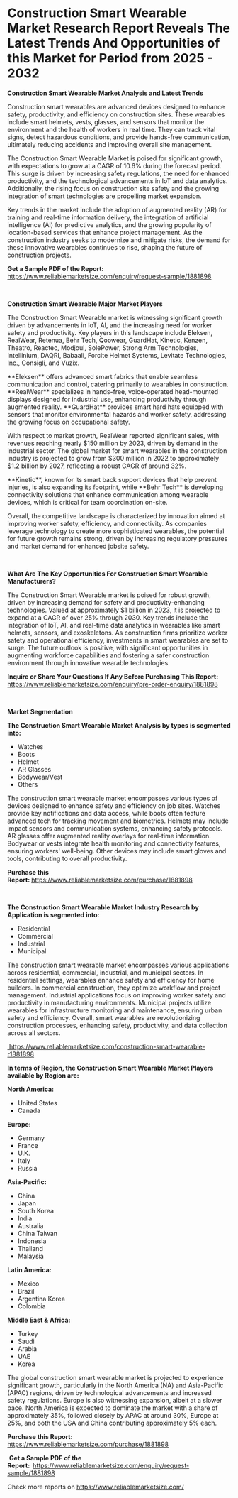 <p><h1>Construction Smart Wearable Market Research Report Reveals The Latest Trends And Opportunities of this Market for Period from 2025 - 2032</h1></p><p><strong>Construction Smart Wearable Market Analysis and Latest Trends</strong></p>
<p><p>Construction smart wearables are advanced devices designed to enhance safety, productivity, and efficiency on construction sites. These wearables include smart helmets, vests, glasses, and sensors that monitor the environment and the health of workers in real time. They can track vital signs, detect hazardous conditions, and provide hands-free communication, ultimately reducing accidents and improving overall site management.</p><p>The Construction Smart Wearable Market is poised for significant growth, with expectations to grow at a CAGR of 10.6% during the forecast period. This surge is driven by increasing safety regulations, the need for enhanced productivity, and the technological advancements in IoT and data analytics. Additionally, the rising focus on construction site safety and the growing integration of smart technologies are propelling market expansion.</p><p>Key trends in the market include the adoption of augmented reality (AR) for training and real-time information delivery, the integration of artificial intelligence (AI) for predictive analytics, and the growing popularity of location-based services that enhance project management. As the construction industry seeks to modernize and mitigate risks, the demand for these innovative wearables continues to rise, shaping the future of construction projects.</p></p>
<p><strong>Get a Sample PDF of the Report:&nbsp;</strong> <a href="https://www.reliablemarketsize.com/enquiry/request-sample/1881898?utm_campaign=2186&utm_medium=2&utm_source=Github&utm_content=ia&utm_term=20022025&utm_id=construction-smart-wearable">https://www.reliablemarketsize.com/enquiry/request-sample/1881898</a></p>
<p>&nbsp;</p>
<p><strong>Construction Smart Wearable Major Market Players</strong></p>
<p><p>The Construction Smart Wearable market is witnessing significant growth driven by advancements in IoT, AI, and the increasing need for worker safety and productivity. Key players in this landscape include Eleksen, RealWear, Retenua, Behr Tech, Qoowear, GuardHat, Kinetic, Kenzen, Theatro, Reactec, Modjoul, SolePower, Strong Arm Technologies, Intellinium, DAQRI, Babaali, Forcite Helmet Systems, Levitate Technologies, Inc., Consigli, and Vuzix.</p><p>**Eleksen** offers advanced smart fabrics that enable seamless communication and control, catering primarily to wearables in construction. **RealWear** specializes in hands-free, voice-operated head-mounted displays designed for industrial use, enhancing productivity through augmented reality. **GuardHat** provides smart hard hats equipped with sensors that monitor environmental hazards and worker safety, addressing the growing focus on occupational safety.</p><p>With respect to market growth, RealWear reported significant sales, with revenues reaching nearly $150 million by 2023, driven by demand in the industrial sector. The global market for smart wearables in the construction industry is projected to grow from $300 million in 2022 to approximately $1.2 billion by 2027, reflecting a robust CAGR of around 32%.</p><p>**Kinetic**, known for its smart back support devices that help prevent injuries, is also expanding its footprint, while **Behr Tech** is developing connectivity solutions that enhance communication among wearable devices, which is critical for team coordination on-site.</p><p>Overall, the competitive landscape is characterized by innovation aimed at improving worker safety, efficiency, and connectivity. As companies leverage technology to create more sophisticated wearables, the potential for future growth remains strong, driven by increasing regulatory pressures and market demand for enhanced jobsite safety.</p></p>
<p>&nbsp;</p>
<p><strong>What Are The Key Opportunities For Construction Smart Wearable Manufacturers?</strong></p>
<p><p>The Construction Smart Wearable market is poised for robust growth, driven by increasing demand for safety and productivity-enhancing technologies. Valued at approximately $1 billion in 2023, it is projected to expand at a CAGR of over 25% through 2030. Key trends include the integration of IoT, AI, and real-time data analytics in wearables like smart helmets, sensors, and exoskeletons. As construction firms prioritize worker safety and operational efficiency, investments in smart wearables are set to surge. The future outlook is positive, with significant opportunities in augmenting workforce capabilities and fostering a safer construction environment through innovative wearable technologies.</p></p>
<p><strong>Inquire or Share Your Questions If Any Before Purchasing This Report:</strong> <a href="https://www.reliablemarketsize.com/enquiry/pre-order-enquiry/1881898?utm_campaign=2186&utm_medium=2&utm_source=Github&utm_content=ia&utm_term=20022025&utm_id=construction-smart-wearable">https://www.reliablemarketsize.com/enquiry/pre-order-enquiry/1881898</a></p>
<p>&nbsp;</p>
<p><strong>Market Segmentation</strong></p>
<p><strong>The Construction Smart Wearable Market Analysis by types is segmented into:</strong></p>
<p><ul><li>Watches</li><li>Boots</li><li>Helmet</li><li>AR Glasses</li><li>Bodywear/Vest</li><li>Others</li></ul></p>
<p><p>The construction smart wearable market encompasses various types of devices designed to enhance safety and efficiency on job sites. Watches provide key notifications and data access, while boots often feature advanced tech for tracking movement and biometrics. Helmets may include impact sensors and communication systems, enhancing safety protocols. AR glasses offer augmented reality overlays for real-time information. Bodywear or vests integrate health monitoring and connectivity features, ensuring workers' well-being. Other devices may include smart gloves and tools, contributing to overall productivity.</p></p>
<p><strong>Purchase this Report:&nbsp;</strong><a href="https://www.reliablemarketsize.com/purchase/1881898?utm_campaign=2186&utm_medium=2&utm_source=Github&utm_content=ia&utm_term=20022025&utm_id=construction-smart-wearable">https://www.reliablemarketsize.com/purchase/1881898</a></p>
<p>&nbsp;</p>
<p><strong>The Construction Smart Wearable Market Industry Research by Application is segmented into:</strong></p>
<p><ul><li>Residential</li><li>Commercial</li><li>Industrial</li><li>Municipal</li></ul></p>
<p><p>The construction smart wearable market encompasses various applications across residential, commercial, industrial, and municipal sectors. In residential settings, wearables enhance safety and efficiency for home builders. In commercial construction, they optimize workflow and project management. Industrial applications focus on improving worker safety and productivity in manufacturing environments. Municipal projects utilize wearables for infrastructure monitoring and maintenance, ensuring urban safety and efficiency. Overall, smart wearables are revolutionizing construction processes, enhancing safety, productivity, and data collection across all sectors.</p></p>
<p><a href="https://www.reliablemarketsize.com/construction-smart-wearable-r1881898?utm_campaign=2186&utm_medium=2&utm_source=Github&utm_content=ia&utm_term=20022025&utm_id=construction-smart-wearable">&nbsp;https://www.reliablemarketsize.com/construction-smart-wearable-r1881898</a></p>
<p><strong>In terms of Region, the Construction Smart Wearable Market Players available by Region are:</strong></p>
<p>
    <p> <strong> North America: </strong>
        <ul>
            <li>United States</li>
            <li>Canada</li>
        </ul>
        </p> 
    <p> <strong> Europe: </strong>
        <ul>
            <li>Germany</li>
            <li>France</li>
            <li>U.K.</li>
            <li>Italy</li>
            <li>Russia</li>
        </ul>
        </p> 
    <p> <strong> Asia-Pacific: </strong>
        <ul>
            <li>China</li>
            <li>Japan</li>
            <li>South Korea</li>
            <li>India</li>
            <li>Australia</li>
            <li>China Taiwan</li>
            <li>Indonesia</li>
            <li>Thailand</li>
            <li>Malaysia</li>
        </ul>
        </p> 
    <p> <strong> Latin America: </strong>
        <ul>
            <li>Mexico</li>
            <li>Brazil</li>
            <li>Argentina Korea</li>
            <li>Colombia</li>
        </ul>
        </p> 
    <p> <strong> Middle East & Africa: </strong>
        <ul>
            <li>Turkey</li>
            <li>Saudi</li>
            <li>Arabia</li>
            <li>UAE</li>
            <li>Korea</li>
        </ul>
    </p>
    </p>
<p><p>The global construction smart wearable market is projected to experience significant growth, particularly in the North America (NA) and Asia-Pacific (APAC) regions, driven by technological advancements and increased safety regulations. Europe is also witnessing expansion, albeit at a slower pace. North America is expected to dominate the market with a share of approximately 35%, followed closely by APAC at around 30%, Europe at 25%, and both the USA and China contributing approximately 5% each.</p></p>
<p><strong>Purchase this Report: </strong><a href="https://www.reliablemarketsize.com/purchase/1881898?utm_campaign=2186&utm_medium=2&utm_source=Github&utm_content=ia&utm_term=20022025&utm_id=construction-smart-wearable">https://www.reliablemarketsize.com/purchase/1881898</a></p>
<p>&nbsp;<strong>Get a Sample PDF of the Report:&nbsp;&nbsp;</strong><a href="https://www.reliablemarketsize.com/enquiry/request-sample/1881898?utm_campaign=2186&utm_medium=2&utm_source=Github&utm_content=ia&utm_term=20022025&utm_id=construction-smart-wearable">https://www.reliablemarketsize.com/enquiry/request-sample/1881898</a></p>
<p><strong></strong></p>
<p>Check more reports on <a href="https://www.reliablemarketsize.com/?utm_campaign=2186&utm_medium=2&utm_source=Github&utm_content=ia&utm_term=20022025&utm_id=construction-smart-wearable">https://www.reliablemarketsize.com/</a></p>